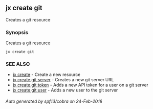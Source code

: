 ## jx create git

Creates a git resource

### Synopsis


Creates a git resource

```
jx create git
```

### SEE ALSO
* [jx create](jx_create.md)	 - Create a new resource
* [jx create git server](jx_create_git_server.md)	 - Creates a new git server URL
* [jx create git token](jx_create_git_token.md)	 - Adds a new API token for a user on a git server
* [jx create git user](jx_create_git_user.md)	 - Adds a new user to the git server

###### Auto generated by spf13/cobra on 24-Feb-2018

